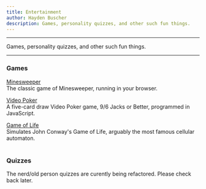 ```yaml
---
title: Entertainment
author: Hayden Buscher
description: Games, personality quizzes, and other such fun things.
---
```


<div class="border header">
<hr>
<p>Games, personality quizzes, and other such fun things.
</p>
<hr>
</div>

### Games  
[Minesweeper](/entertainment/mines.html)  
The classic game of Minesweeper, running in your browser.

[Video Poker](/entertainment/poker.html)  
A five-card draw Video Poker game, 9/6 Jacks or Better, programmed in JavaScript.

[Game of Life](/entertainment/life.html)  
Simulates John Conway's Game of Life, arguably the most famous cellular automaton.<br><br>

### Quizzes
The nerd/old person quizzes are curently being refactored. Please check back later.